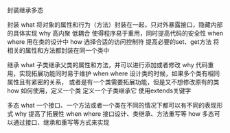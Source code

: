封装继承多态

封装 
what 将对象的属性和行为（方法）封装在一起，只对外暴露接口，隐藏内部的具体实现
why 高内聚 低耦合 使得程序易于重用，同时提高代码的安全性
when where 用在类的设计中
how 选择合适的访问控制符 提高必要的set、get方法 将相关的属性和方法都封装在同一个类中

继承
what 子类继承父类的属性和方法，并可以进行添加或者修改
why 代码重用，实现拓展功能同时易于维护
when where 设计类的时候，如果多个类有相同属性且有紧密的关系，
或者是有一个类需要拓展功能，但是又不想修改原有的类
how 如何使用，定义一个类 定义一个子类继承它 使用extends关键字

多态
what 一个接口、一个方法或者一个类在不同的情况下都可以有不同的表现形式
why 提高了拓展性
when where 接口设计、类继承、方法重写等
how 多态可以通过接口、继承和重写等方式来实现
